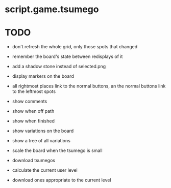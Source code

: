 # script.game.tsumego


# TODO
* don't refresh the whole grid, only those spots that changed
* remember the board's state between redisplays of it

* add a shadow stone instead of selected.png
* display markers on the board
* all rightmost places link to the normal buttons, an the normal buttons link to the leftmost spots

* show comments
* show when off path
* show when finished
* show variations on the board
* show a tree of all variations

* scale the board when the tsumego is small

* download tsumegos
* calculate the current user level
* download ones appropriate to the current level

